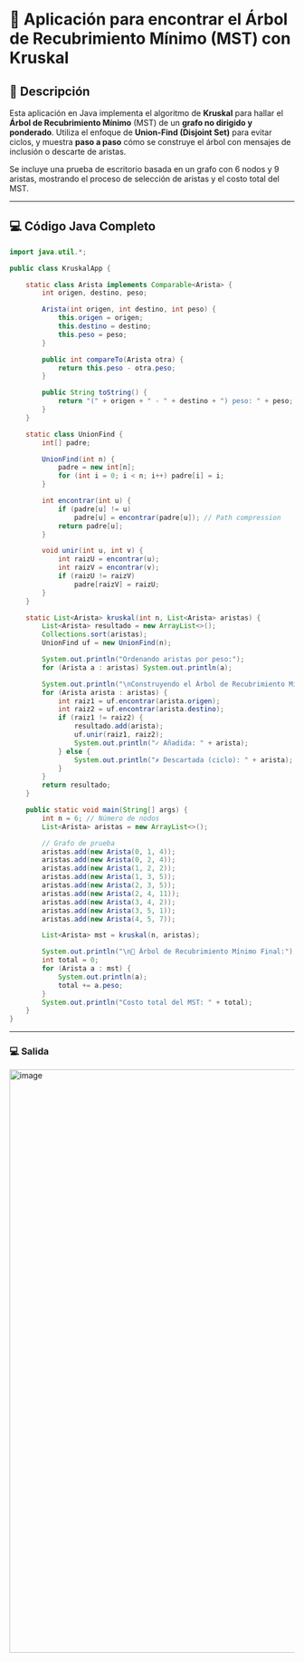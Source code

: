 # 🌳 Aplicación para encontrar el Árbol de Recubrimiento Mínimo (MST) con Kruskal

## 📝 Descripción

Esta aplicación en Java implementa el algoritmo de **Kruskal** para hallar el **Árbol de Recubrimiento Mínimo** (MST) de un **grafo no dirigido y ponderado**. Utiliza el enfoque de **Union-Find (Disjoint Set)** para evitar ciclos, y muestra **paso a paso** cómo se construye el árbol con mensajes de inclusión o descarte de aristas.

Se incluye una prueba de escritorio basada en un grafo con 6 nodos y 9 aristas, mostrando el proceso de selección de aristas y el costo total del MST.

---

## 💻 Código Java Completo

```java
import java.util.*;

public class KruskalApp {

    static class Arista implements Comparable<Arista> {
        int origen, destino, peso;

        Arista(int origen, int destino, int peso) {
            this.origen = origen;
            this.destino = destino;
            this.peso = peso;
        }

        public int compareTo(Arista otra) {
            return this.peso - otra.peso;
        }

        public String toString() {
            return "(" + origen + " - " + destino + ") peso: " + peso;
        }
    }

    static class UnionFind {
        int[] padre;

        UnionFind(int n) {
            padre = new int[n];
            for (int i = 0; i < n; i++) padre[i] = i;
        }

        int encontrar(int u) {
            if (padre[u] != u)
                padre[u] = encontrar(padre[u]); // Path compression
            return padre[u];
        }

        void unir(int u, int v) {
            int raizU = encontrar(u);
            int raizV = encontrar(v);
            if (raizU != raizV)
                padre[raizV] = raizU;
        }
    }

    static List<Arista> kruskal(int n, List<Arista> aristas) {
        List<Arista> resultado = new ArrayList<>();
        Collections.sort(aristas);
        UnionFind uf = new UnionFind(n);

        System.out.println("Ordenando aristas por peso:");
        for (Arista a : aristas) System.out.println(a);

        System.out.println("\nConstruyendo el Árbol de Recubrimiento Mínimo (MST):");
        for (Arista arista : aristas) {
            int raiz1 = uf.encontrar(arista.origen);
            int raiz2 = uf.encontrar(arista.destino);
            if (raiz1 != raiz2) {
                resultado.add(arista);
                uf.unir(raiz1, raiz2);
                System.out.println("✓ Añadida: " + arista);
            } else {
                System.out.println("✗ Descartada (ciclo): " + arista);
            }
        }
        return resultado;
    }

    public static void main(String[] args) {
        int n = 6; // Número de nodos
        List<Arista> aristas = new ArrayList<>();

        // Grafo de prueba
        aristas.add(new Arista(0, 1, 4));
        aristas.add(new Arista(0, 2, 4));
        aristas.add(new Arista(1, 2, 2));
        aristas.add(new Arista(1, 3, 5));
        aristas.add(new Arista(2, 3, 5));
        aristas.add(new Arista(2, 4, 11));
        aristas.add(new Arista(3, 4, 2));
        aristas.add(new Arista(3, 5, 1));
        aristas.add(new Arista(4, 5, 7));

        List<Arista> mst = kruskal(n, aristas);

        System.out.println("\n🔗 Árbol de Recubrimiento Mínimo Final:");
        int total = 0;
        for (Arista a : mst) {
            System.out.println(a);
            total += a.peso;
        }
        System.out.println("Costo total del MST: " + total);
    }
}
```

---

### 💻 Salida
<img width="1917" height="1030" alt="image" src="https://github.com/user-attachments/assets/d9bbc04f-ab6b-4efc-88a2-172e09f77d70" />
